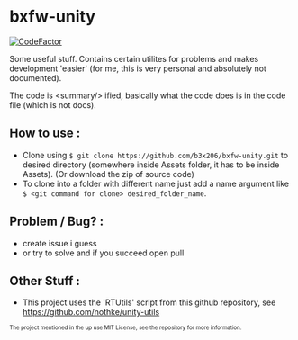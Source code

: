 # bxfw-unity

[![CodeFactor](https://www.codefactor.io/repository/github/b3x206/bxfw-unity/badge)](https://www.codefactor.io/repository/github/b3x206/bxfw-unity)

Some useful stuff.
Contains certain utilites for problems and makes development 'easier' (for me, this is very personal and absolutely not documented).

The code is &lt;summary/&gt; ified, basically what the code does is in the code file (which is not docs).

## How to use : 
* Clone using ```$ git clone https://github.com/b3x206/bxfw-unity.git``` to desired directory (somewhere inside Assets folder, it has to be inside Assets). (Or download the zip of source code)
* To clone into a folder with different name just add a name argument like ```$ <git command for clone> desired_folder_name```.

## Problem / Bug? :
* create issue i guess
* or try to solve and if you succeed open pull

## Other Stuff : 
* This project uses the 'RTUtils' script from this github repository, see https://github.com/nothke/unity-utils

<sup><sub>The project mentioned in the up use MIT License, see the repository for more information.</sub><sup>
